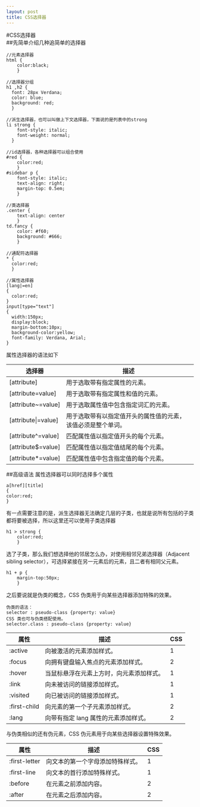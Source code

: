 ```yaml
---
layout: post
title: CSS选择器
---
```

#CSS选择器  
##先简单介绍几种追简单的选择器

~~~
//元素选择器
html {
	color:black;
	}
	
//选择器分组
h1 ,h2 {
  font: 28px Verdana;
  color: blue;
  background: red;
  }

//派生选择器，也可以叫做上下文选择器，下面说的是列表中的strong
li strong {
    font-style: italic;
    font-weight: normal;
  }
  
//id选择器，各种选择器可以组合使用
#red {
	color:red;
	}
#sidebar p {
	font-style: italic;
	text-align: right;
	margin-top: 0.5em;
	}

//类选择器
.center {
	text-align: center
	}
td.fancy {
	color: #f60;
	background: #666;
	}
  
//通配符选择器
* {
  color:red;
  }

//属性选择器
[lang|=en] 
{ 
  color:red; 
}
input[type="text"]
{
  width:150px;
  display:block;
  margin-bottom:10px;
  background-color:yellow;
  font-family: Verdana, Arial;
}
~~~

属性选择器的语法如下

选择器 |描述
------|---
[attribute]|	用于选取带有指定属性的元素。
[attribute=value]|	用于选取带有指定属性和值的元素。
[attribute~=value]|	用于选取属性值中包含指定词汇的元素。
[attribute\|=value]|	用于选取带有以指定值开头的属性值的元素，该值必须是整个单词。
[attribute^=value]|	匹配属性值以指定值开头的每个元素。
[attribute$=value]|	匹配属性值以指定值结尾的每个元素。
[attribute*=value]|	匹配属性值中包含指定值的每个元素。

##高级语法
属性选择器可以同时选择多个属性

~~~  
a[href][title]
{
color:red;
}
~~~  
有一点需要注意的是，派生选择器无法确定几层的子类，也就是说所有包括的子类都将要被选择，所以这里还可以使用子类选择器

~~~
h1 > strong {
	color:red;
	}
~~~
选了子类，那么我们想选择他的邻居怎么办，对使用相邻兄弟选择器（Adjacent sibling selector），可选择紧接在另一元素后的元素，且二者有相同父元素。

~~~
h1 + p {
	margin-top:50px;
	}
~~~
之后要说就是伪类的概念，CSS 伪类用于向某些选择器添加特殊的效果。

~~~
伪类的语法：
selector : pseudo-class {property: value}
CSS 类也可与伪类搭配使用。
selector.class : pseudo-class {property: value}
~~~
属性|描述|CSS
----|----|----
:active|	向被激活的元素添加样式。|	1
:focus|	向拥有键盘输入焦点的元素添加样式。|	2
:hover	|当鼠标悬浮在元素上方时，向元素添加样式。	|1
:link|	向未被访问的链接添加样式。	|1
:visited|	向已被访问的链接添加样式。|	1
:first-child	|向元素的第一个子元素添加样式。|	2
:lang|	向带有指定 lang 属性的元素添加样式。|	2

与伪类相似的还有伪元素，CSS 伪元素用于向某些选择器设置特殊效果。

属性|描述|CSS
-----|-----|-----
:first-letter|	向文本的第一个字母添加特殊样式。	|1
:first-line|	向文本的首行添加特殊样式。|	1
:before|	在元素之前添加内容。|	2
:after|	在元素之后添加内容。|	2

